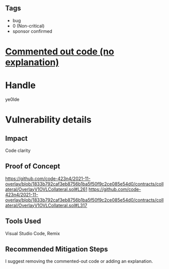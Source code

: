 ## Tags

- bug
- 0 (Non-critical)
- sponsor confirmed

# [Commented out code (no explanation) ](https://github.com/code-423n4/2021-11-overlay-findings/issues/51) 

# Handle

ye0lde


# Vulnerability details

## Impact
Code clarity

## Proof of Concept

https://github.com/code-423n4/2021-11-overlay/blob/1833b792caf3eb8756b1ba5f50f9c2ce085e54d0/contracts/collateral/OverlayV1OVLCollateral.sol#L261
https://github.com/code-423n4/2021-11-overlay/blob/1833b792caf3eb8756b1ba5f50f9c2ce085e54d0/contracts/collateral/OverlayV1OVLCollateral.sol#L317

## Tools Used
Visual Studio Code, Remix

## Recommended Mitigation Steps
I suggest removing the commented-out code or adding an explanation.

